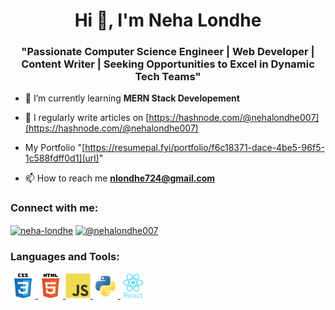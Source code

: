 <h1 align="center">Hi 👋, I'm Neha Londhe</h1>
<h3 align="center">"Passionate Computer Science Engineer | Web Developer | Content Writer | Seeking Opportunities to Excel in Dynamic Tech Teams"</h3>

- 🌱 I’m currently learning **MERN Stack Developement**

- 📝 I regularly write articles on [https://hashnode.com/@nehalondhe007](https://hashnode.com/@nehalondhe007)

- My Portfolio "[https://resumepal.fyi/portfolio/f6c18371-dace-4be5-96f5-1c588fdff0d1](url)"

- 📫 How to reach me **nlondhe724@gmail.com**

<h3 align="left">Connect with me:</h3>
<p align="left">
<a href="https://linkedin.com/in/neha-londhe" target="blank"><img align="center" src="https://raw.githubusercontent.com/rahuldkjain/github-profile-readme-generator/master/src/images/icons/Social/linked-in-alt.svg" alt="neha-londhe" height="30" width="40" /></a>
<a href="https://hashnode.com/@nehalondhe007" target="blank"><img align="center" src="https://raw.githubusercontent.com/rahuldkjain/github-profile-readme-generator/master/src/images/icons/Social/hashnode.svg" alt="@nehalondhe007" height="30" width="40" /></a>
</p>

<h3 align="left">Languages and Tools:</h3>
<p align="left"> <a href="https://www.w3schools.com/css/" target="_blank" rel="noreferrer"> <img src="https://raw.githubusercontent.com/devicons/devicon/master/icons/css3/css3-original-wordmark.svg" alt="css3" width="40" height="40"/> </a> <a href="https://www.w3.org/html/" target="_blank" rel="noreferrer"> <img src="https://raw.githubusercontent.com/devicons/devicon/master/icons/html5/html5-original-wordmark.svg" alt="html5" width="40" height="40"/> </a> <a href="https://developer.mozilla.org/en-US/docs/Web/JavaScript" target="_blank" rel="noreferrer"> <img src="https://raw.githubusercontent.com/devicons/devicon/master/icons/javascript/javascript-original.svg" alt="javascript" width="40" height="40"/> </a> <a href="https://www.python.org" target="_blank" rel="noreferrer"> <img src="https://raw.githubusercontent.com/devicons/devicon/master/icons/python/python-original.svg" alt="python" width="40" height="40"/> </a> <a href="https://reactjs.org/" target="_blank" rel="noreferrer"> <img src="https://raw.githubusercontent.com/devicons/devicon/master/icons/react/react-original-wordmark.svg" alt="react" width="40" height="40"/> </a> </p>
